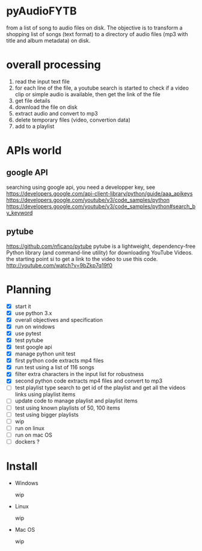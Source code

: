# pyAudioFYTB
from a list of song to audio files on disk.
The objective is to transform a shopping list of songs (text format) to a directory of audio files (mp3 with title and album metadata) on disk.

# overall processing
1. read the input text file
2. for each line of the file, a youtube search is started to check if a video clip or simple audio is available, then get the link of the file
3. get file details
4. download the file on disk
5. extract audio and convert to mp3
6. delete temporary files (video, convertion data)
7. add to a playlist

# APIs world

## google API
searching using google api, you need a developper key, see https://developers.google.com/api-client-library/python/guide/aaa_apikeys
https://developers.google.com/youtube/v3/code_samples/python
https://developers.google.com/youtube/v3/code_samples/python#search_by_keyword

## pytube
https://github.com/nficano/pytube
pytube is a lightweight, dependency-free Python library (and command-line utility) for downloading YouTube Videos.
the starting point si to get a link to the video to use this code.
http://youtube.com/watch?v=9bZkp7q19f0



# Planning

- [x] start it
- [x] use python 3.x
- [x] overall objectives and specification
- [x] run on windows
- [x] use pytest
- [x] test pytube
- [x] test google api
- [x] manage python unit test
- [x] first python code extracts  mp4 files
- [x] run test using a list of 116 songs
- [x] filter extra characters in the input list for robustness
- [x] second python code extracts mp4 files and convert to mp3
- [ ] test playlist type search to get id of the playlist and get all the videos links using playlist items
- [ ] update code to manage playlist and playlist items
- [ ] test using known playlists of 50, 100 items 
- [ ] test using bigger playlists
- [ ] wip
- [ ] run on linux
- [ ] run on mac OS
- [ ] dockers ?

# Install
- Windows

  wip

- Linux

  wip

- Mac OS

  wip


